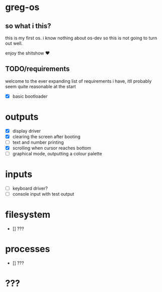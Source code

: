 # greg-os

## so what i this?

this is my first os. i know nothing about os-dev so this is not going to turn out well.

enjoy the shitshow ❤️

## TODO/requirements

welcome to the ever expanding list of requirements i have, itll probably seem quite reasonable at the start

- [x] basic bootloader

# outputs

- [x] display driver
- [x] clearing the screen after booting
- [ ] text and number printing
- [x] scrolling when cursor reaches bottom
- [ ] graphical mode, outputting a colour palette

# inputs

- [ ] keyboard driver? 
- [ ] console input with test output 

# filesystem

- [] ???

# processes

- [] ???

# ???
